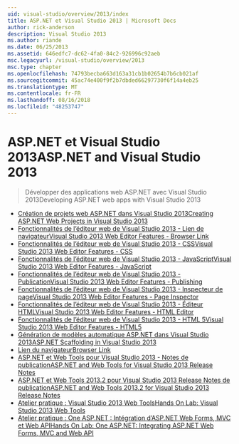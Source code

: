 ```yaml
---
uid: visual-studio/overview/2013/index
title: ASP.NET et Visual Studio 2013 | Microsoft Docs
author: rick-anderson
description: Visual Studio 2013
ms.author: riande
ms.date: 06/25/2013
ms.assetid: 646edfc7-dc62-4fa0-84c2-926996c92aeb
msc.legacyurl: /visual-studio/overview/2013
msc.type: chapter
ms.openlocfilehash: 74793becba663d163a31cb1b02654b7b6cb021af
ms.sourcegitcommit: 45ac74e400f9f2b7dbded66297730f6f14a4eb25
ms.translationtype: MT
ms.contentlocale: fr-FR
ms.lasthandoff: 08/16/2018
ms.locfileid: "48253747"
---
```

<a name="aspnet-and-visual-studio-2013"></a><span data-ttu-id="f53b5-103">ASP.NET et Visual Studio 2013</span><span class="sxs-lookup"><span data-stu-id="f53b5-103">ASP.NET and Visual Studio 2013</span></span>
====================
> <span data-ttu-id="f53b5-104">Développer des applications web ASP.NET avec Visual Studio 2013</span><span class="sxs-lookup"><span data-stu-id="f53b5-104">Developing ASP.NET web apps with Visual Studio 2013</span></span>


- [<span data-ttu-id="f53b5-105">Création de projets web ASP.NET dans Visual Studio 2013</span><span class="sxs-lookup"><span data-stu-id="f53b5-105">Creating ASP.NET Web Projects in Visual Studio 2013</span></span>](creating-web-projects-in-visual-studio.md)
- [<span data-ttu-id="f53b5-106">Fonctionnalités de l’éditeur web de Visual Studio 2013 - Lien de navigateur</span><span class="sxs-lookup"><span data-stu-id="f53b5-106">Visual Studio 2013 Web Editor Features - Browser Link</span></span>](visual-studio-2013-web-editor-features-browser-link.md)
- [<span data-ttu-id="f53b5-107">Fonctionnalités de l’éditeur web de Visual Studio 2013 - CSS</span><span class="sxs-lookup"><span data-stu-id="f53b5-107">Visual Studio 2013 Web Editor Features - CSS</span></span>](visual-studio-2013-web-editor-features-css.md)
- [<span data-ttu-id="f53b5-108">Fonctionnalités de l’éditeur web de Visual Studio 2013 - JavaScript</span><span class="sxs-lookup"><span data-stu-id="f53b5-108">Visual Studio 2013 Web Editor Features - JavaScript</span></span>](visual-studio-2013-web-editor-features-javascript.md)
- [<span data-ttu-id="f53b5-109">Fonctionnalités de l’éditeur web de Visual Studio 2013 - Publication</span><span class="sxs-lookup"><span data-stu-id="f53b5-109">Visual Studio 2013 Web Editor Features - Publishing</span></span>](visual-studio-2013-web-editor-features-publishing.md)
- [<span data-ttu-id="f53b5-110">Fonctionnalités de l’éditeur web de Visual Studio 2013 - Inspecteur de page</span><span class="sxs-lookup"><span data-stu-id="f53b5-110">Visual Studio 2013 Web Editor Features - Page Inspector</span></span>](visual-studio-2013-web-editor-features-page-inspector.md)
- [<span data-ttu-id="f53b5-111">Fonctionnalités de l’éditeur web de Visual Studio 2013 - Éditeur HTML</span><span class="sxs-lookup"><span data-stu-id="f53b5-111">Visual Studio 2013 Web Editor Features - HTML Editor</span></span>](visual-studio-2013-web-editor-features-html-editor.md)
- [<span data-ttu-id="f53b5-112">Fonctionnalités de l’éditeur web de Visual Studio 2013 - HTML 5</span><span class="sxs-lookup"><span data-stu-id="f53b5-112">Visual Studio 2013 Web Editor Features - HTML5</span></span>](visual-studio-2013-web-editor-features-html5.md)
- [<span data-ttu-id="f53b5-113">Génération de modèles automatique ASP.NET dans Visual Studio 2013</span><span class="sxs-lookup"><span data-stu-id="f53b5-113">ASP.NET Scaffolding in Visual Studio 2013</span></span>](aspnet-scaffolding-overview.md)
- [<span data-ttu-id="f53b5-114">Lien du navigateur</span><span class="sxs-lookup"><span data-stu-id="f53b5-114">Browser Link</span></span>](using-browser-link.md)
- [<span data-ttu-id="f53b5-115">ASP.NET et Web Tools pour Visual Studio 2013 - Notes de publication</span><span class="sxs-lookup"><span data-stu-id="f53b5-115">ASP.NET and Web Tools for Visual Studio 2013 Release Notes</span></span>](release-notes.md)
- [<span data-ttu-id="f53b5-116">ASP.NET et Web Tools 2013.2 pour Visual Studio 2013 Release Notes de publication</span><span class="sxs-lookup"><span data-stu-id="f53b5-116">ASP.NET and Web Tools 2013.2 for Visual Studio 2013 Release Notes</span></span>](aspnet-and-web-tools-20132-preview-for-visual-studio-2013-release-notes.md)
- [<span data-ttu-id="f53b5-117">Atelier pratique : Visual Studio 2013 Web Tools</span><span class="sxs-lookup"><span data-stu-id="f53b5-117">Hands On Lab: Visual Studio 2013 Web Tools</span></span>](visual-studio-2013-web-tools.md)
- [<span data-ttu-id="f53b5-118">Atelier pratique : One ASP.NET : Intégration d’ASP.NET Web Forms, MVC et Web API</span><span class="sxs-lookup"><span data-stu-id="f53b5-118">Hands On Lab: One ASP.NET: Integrating ASP.NET Web Forms, MVC and Web API</span></span>](one-aspnet-integrating-aspnet-web-forms-mvc-and-web-api.md)
